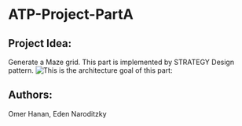 # ATP-Project-PartA

## Project Idea:
Generate a Maze grid.
This part is implemented by STRATEGY Design pattern.
![This is the architecture goal of this part:](/path/to/image.png "Text to show on mouseover")
## Authors: 
Omer Hanan, Eden Naroditzky 

